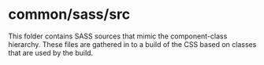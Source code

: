 # common/sass/src

This folder contains SASS sources that mimic the component-class hierarchy. These files
are gathered in to a build of the CSS based on classes that are used by the build.
